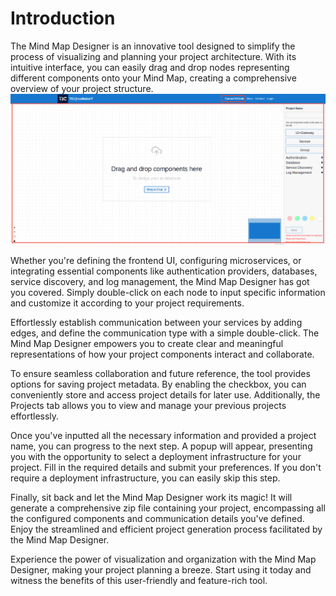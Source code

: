 # Introduction
The Mind Map Designer is an innovative tool designed to simplify the process of visualizing and planning your project architecture. With its intuitive interface, you can easily drag and drop nodes representing different components onto your Mind Map, creating a comprehensive overview of your project structure.
![Alt Text](../Images/canvaspage.png)

Whether you're defining the frontend UI, configuring microservices, or integrating essential components like authentication providers, databases, service discovery, and log management, the Mind Map Designer has got you covered. Simply double-click on each node to input specific information and customize it according to your project requirements.

Effortlessly establish communication between your services by adding edges, and define the communication type with a simple double-click. The Mind Map Designer empowers you to create clear and meaningful representations of how your project components interact and collaborate.

To ensure seamless collaboration and future reference, the tool provides options for saving project metadata. By enabling the checkbox, you can conveniently store and access project details for later use. Additionally, the Projects tab allows you to view and manage your previous projects effortlessly.

Once you've inputted all the necessary information and provided a project name, you can progress to the next step. A popup will appear, presenting you with the opportunity to select a deployment infrastructure for your project. Fill in the required details and submit your preferences. If you don't require a deployment infrastructure, you can easily skip this step.

Finally, sit back and let the Mind Map Designer work its magic! It will generate a comprehensive zip file containing your project, encompassing all the configured components and communication details you've defined. Enjoy the streamlined and efficient project generation process facilitated by the Mind Map Designer.

Experience the power of visualization and organization with the Mind Map Designer, making your project planning a breeze. Start using it today and witness the benefits of this user-friendly and feature-rich tool.